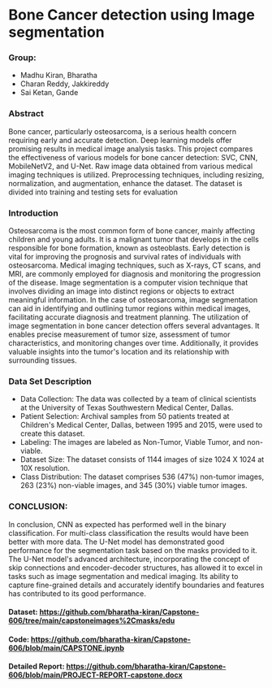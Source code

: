 # Bone Cancer detection using Image segmentation

### Group:
- Madhu Kiran, Bharatha 
- Charan Reddy, Jakkireddy
- Sai Ketan, Gande 


### Abstract
Bone cancer, particularly osteosarcoma, is a serious health concern requiring early and accurate detection. Deep learning models offer promising results in medical image analysis tasks. This project compares the effectiveness of various models for bone cancer detection: SVC, CNN, MobileNetV2, and U-Net. Raw image data obtained from various medical imaging techniques is utilized. Preprocessing techniques, including resizing, normalization, and augmentation, enhance the dataset. The dataset is divided into training and testing sets for evaluation

### Introduction
Osteosarcoma is the most common form of bone cancer, mainly affecting children and young adults. It is a malignant tumor that develops in the cells responsible for bone formation, known as osteoblasts. Early detection is vital for improving the prognosis and survival rates of individuals with osteosarcoma. Medical imaging techniques, such as X-rays, CT scans, and MRI, are commonly employed for diagnosis and monitoring the progression of the disease.
Image segmentation is a computer vision technique that involves dividing an image into distinct regions or objects to extract meaningful information. In the case of osteosarcoma, image segmentation can aid in identifying and outlining tumor regions within medical images, facilitating accurate diagnosis and treatment planning. The utilization of image segmentation in bone cancer detection offers several advantages. It enables precise measurement of tumor size, assessment of tumor characteristics, and monitoring changes over time. Additionally, it provides valuable insights into the tumor's location and its relationship with surrounding tissues.


### Data Set Description
-	Data Collection: The data was collected by a team of clinical scientists at the University of Texas Southwestern Medical Center, Dallas.
-	Patient Selection: Archival samples from 50 patients treated at Children's Medical Center, Dallas, between 1995 and 2015, were used to create this dataset.
-	Labeling: The images are labeled as Non-Tumor, Viable Tumor, and non-viable.
-	Dataset Size: The dataset consists of 1144 images of size 1024 X 1024 at 10X resolution.
- 	Class Distribution: The dataset comprises 536 (47%) non-tumor images, 263 (23%) non-viable images, and 345 (30%) viable tumor images.



### CONCLUSION:
In conclusion, CNN as expected has performed well in the binary classification. For multi-class classification the results would have been better with more data. The U-Net model has demonstrated good performance for the segmentation task based on the masks provided to it. The U-Net model's advanced architecture, incorporating the concept of skip connections and encoder-decoder structures, has allowed it to excel in tasks such as image segmentation and medical imaging. Its ability to capture fine-grained details and accurately identify boundaries and features has contributed to its good performance. 

#### Dataset: https://github.com/bharatha-kiran/Capstone-606/tree/main/capstoneimages%2Cmasks/edu

#### Code: https://github.com/bharatha-kiran/Capstone-606/blob/main/CAPSTONE.ipynb
	
#### Detailed Report: https://github.com/bharatha-kiran/Capstone-606/blob/main/PROJECT-REPORT-capstone.docx



